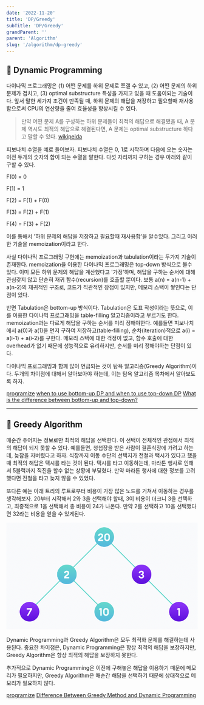 ```yaml
---
date: '2022-11-20'
title: 'DP/Greedy'
subTitle: 'DP/Greedy'
grandParent: ''
parent: 'Algorithm'
slug: '/algorithm/dp-greedy'
---
```


## 📌 Dynamic Programming

다이나믹 프로그래밍은 (1) 어떤 문제를 하위 문제로 쪼갤 수 있고, (2) 어떤 문제의 하위 문제가 겹치고, (3) optimal substructure 특성을 가지고 있을 때 도움이되는 기술이다. 앞서 말한 세가지 조건이 만족될 때, 하위 문제의 해답을 저장하고 필요할때 재사용함으로써 CPU의 연산량을 줄여 효율성을 향상시킬 수 있다.

> 만약 어떤 문제 A를 구성하는 하위 문제들이 최적의 해답으로 해결됐을 때, A 문제 역시도 최적의 해답으로 해결된다면, A 문제는 optimal substructure 하다고 말할 수 있다. [wikipeida](https://en.wikipedia.org/wiki/Optimal_substructure)

피보나치 수열을 예로 들어보자. 피보나치 수열은 0, 1로 시작하며 다음에 오는 숫자는 이전 두개의 숫자의 합이 되는 수열을 말한다. 다섯 자리까지 구하는 경우 아래와 같이 구할 수 있다.

F(0) = 0

F(1) = 1

F(2) = F(1) + F(0)

F(3) = F(2) + F(1)

F(4) = F(3) + F(2)

이를 통해서 '하위 문제의 해답을 저장하고 필요할때 재사용함'을 알수있다. 그리고 이러한 기술을 memoization이라고 한다.

사실 다이나믹 프로그래밍 구현에는 memoization과 tabulation이라는 두가지 기술이 존재한다. memoization을 이용한 다이나믹 프로그래밍은 top-down 방식으로 볼수 있다. 이미 모든 하위 문제의 해답을 계산했다고 '가정'하며, 해답을 구하는 순서에 대해 관심갖지 않고 단순히 재귀 함수(recursion)를 호출할 뿐이다. 보통 a(n) = a(n-1) + a(n-2)의 재귀적인 구조로, 코드가 직관적인 장점이 있지만, 메모리 스택이 쌓인다는 단점이 있다.

반면 Tabulation은 bottom-up 방식이다. Tabulation은 도표 작성이라는 뜻으로, 이를 이용한 다이나믹 프로그래밍을 table-filling 알고리즘이라고 부르기도 한다. memoization과는 다르게 해답을 구하는 순서를 미리 정해야한다. 예를들면 피보나치에서 a(0)과 a(1)을 먼저 구하여 저장하고(table-filling), 순차(iteration)적으로 a(i) = a(i-1) + a(i-2)를 구한다. 메모리 스택에 대한 걱정이 없고, 함수 호출에 대한 overhead가 없기 때문에 성능적으로 유리하지만, 순서를 미리 정해야하는 단점이 있다.

다이나믹 프로그래밍과 함께 많이 언급되는 것이 탐욕 알고리즘(Greedy Algorithm)이다. 두개의 차이점에 대해서 알아보아야 하는데, 이는 탐욕 알고리즘 목차에서 알아보도록 하자.

[programize](https://www.programiz.com/dsa/dynamic-programming)
[when to use bottom-up DP and when to use top-down DP](https://stackoverflow.com/questions/6164629/what-is-the-difference-between-bottom-up-and-top-down)
[What is the difference between bottom-up and top-down?](https://stackoverflow.com/questions/6164629/what-is-the-difference-between-bottom-up-and-top-down)

---

## 📌 Greedy Algorithm

매순간 주어지는 정보로만 최적의 해답을 선택한다. 이 선택이 전체적인 관점에서 최적의 해답이 되지 못할 수 있다. 예를들면, 청첩장을 받은 사람이 결혼식장에 가려고 하는데, 늦잠을 자버렸다고 하자. 식장까지 이동 수단의 선택지가 전철과 택시가 있다고 했을 때 최적의 해답은 택시를 타는 것이 된다. 택시를 타고 이동하는데, 마라톤 행사로 인해서 5블럭까지 직진을 할수 없는 상황에 부딪혔다. 만약 마라톤 행사에 대한 정보를 고려했다면 전철을 타고 늦지 않을 수 있었다.

또다른 예는 아래 트리의 루트로부터 비용이 가장 많은 노드를 거쳐서 이동하는 경우를 생각해보자. 20부터 시작해서 2와 3을 선택해야 할때, 3이 비용이 더크니 3을 선택하고, 최종적으로 1을 선택해서 총 비용이 24가 나온다. 만약 2를 선택하고 10을 선택했다면 32라는 비용을 얻을 수 있게된다.

![](./greedy.png)

Dynamic Programming과 Greedy Algorithm은 모두 최적화 문제를 해결하는데 사용된다. 중요한 차이점은, Dynamic Programming은 항상 최적의 해답을 보장하지만, Greedy Algorithm은 항상 최적의 해답을 보장하지 못한다.

추가적으로 Dynamic Programming은 이전에 구해놓은 해답을 이용하기 때문에 메모리가 필요하지만, Greedy Algorithm은 매순간 해답을 선택하기 때문에 상대적으로 메모리가 필요하지 않다.

[programize](https://www.programiz.com/dsa/greedy-algorithm)
[Difference Between Greedy Method and Dynamic Programming](https://byjusexamprep.com/difference-between-greedy-and-dynamic-programming-i)

